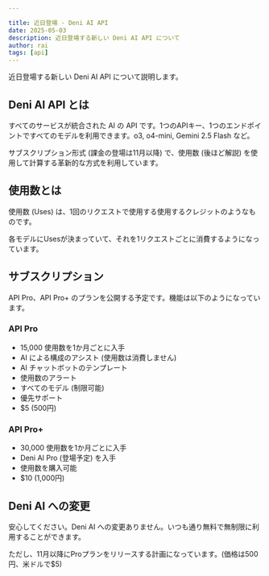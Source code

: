 ```yaml
---

title: 近日登場 - Deni AI API
date: 2025-05-03
description: 近日登場する新しい Deni AI API について
author: rai
tags: [api]
---
```


近日登場する新しい Deni AI API について説明します。

<!-- more -->

## Deni AI API とは

すべてのサービスが統合された AI の API です。1つのAPIキー、1つのエンドポイントですべてのモデルを利用できます。o3, o4-mini, Gemini 2.5 Flash など。

サブスクリプション形式 (課金の登場は11月以降) で、使用数 (後ほど解説) を使用して計算する革新的な方式を利用しています。

## 使用数とは

使用数 (Uses) は、1回のリクエストで使用する使用するクレジットのようなものです。

各モデルにUsesが決まっていて、それを1リクエストごとに消費するようになっています。

## サブスクリプション

API Pro、API Pro+ のプランを公開する予定です。機能は以下のようになっています。

### API Pro

- 15,000 使用数を1か月ごとに入手
- AI による構成のアシスト (使用数は消費しません)
- AI チャットボットのテンプレート
- 使用数のアラート
- すべてのモデル (制限可能)
- 優先サポート
- $5 (500円)

### API Pro+

- 30,000 使用数を1か月ごとに入手
- Deni AI Pro (登場予定) を入手
- 使用数を購入可能
- $10 (1,000円)

## Deni AI への変更

安心してください。Deni AI への変更ありません。いつも通り無料で無制限に利用することができます。

ただし、11月以降にProプランをリリースする計画になっています。(価格は500円、米ドルで$5)

